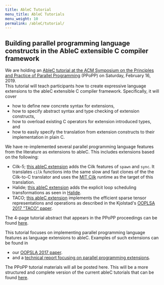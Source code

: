 ```yaml
---
title: AbleC Tutorial
menu_title: AbleC Tutorials
menu_weight: 10
permalink: /ableC/tutorial/
---
```


## Building parallel programming language constructs in the AbleC extensible C compiler framework

We are holding an [AbleC tutorial at the ACM Symposium on the
Principles and Practice of Parallel Programming](https://ppopp19.sigplan.org/track/PPoPP-2019-Workshops-and-Tutorials#event-overview) (PPoPP) on Saturday, February
16, 2019.  
This tutorial will teach participants how to create
expressive language extensions to the ableC extensible C compiler
framework. Specifically, it will cover
- how to define new concrete syntax for extensions,
- how to specify abstract syntax and type checking of extension constructs,
- how to overload existing C operators for extension introduced types, and
- how to easily specify the translation from extension constructs to their implementation in plain C.

We have re-implemented several parallel programming language features
from the literature as extensions to ableC.  This includes extensions
based on the following:
- Cilk-5; [this ableC
  extension](https://github.com/melt-umn/ableC-cilk) adds the Cilk
  features of ``spawn`` and ``sync``.  It translates ``cilk``
  functions into the same slow and fast clones of the the Cilk-to-C
  translator and uses the [MIT
  Cilk](https://doi.org/10.1145/277650.277727) runtime as the target
  of this translation. 
- Halide; [this ableC
  extension](https://github.com/melt-umn/ableC-halide) adds the
  explicit loop scheduling transformations as seen in
  [Halide](http://halide-lang.org/). 
- TACO; [this ableC
  extension](https://github.com/melt-umn/ableC-tensor-algebra)
  implements the efficient sparse tensor representations and
  operations as described in the Kjolstad's [OOPLSA 2017 "TACO"
  paper](https://doi.org/10.1145/3133901). 


The 4-page tutorial abstract that appears in the PPoPP proceedings can
be found [here](https://www-users.cs.umn.edu/~evw/pubs/carlson19ppopp/).

This tutorial focuses on implementing parallel programming language
features as language extensions to ableC.  Examples of such extensions
can be found in
- our [OOPSLA 2017 paper](https://www-users.cs.umn.edu/~evw/pubs/kaminski17oopsla/).
- and a [technical report focusing on parallel programming extensions](https://www.cs.umn.edu/research/technical_reports/view/19-001).

The PPoPP tutorial materials will all be posted here.  This will be a
more structured and complete version of the current ableC tutorials
that can be found [here](https://github.com/melt-umn/ableC/tree/develop/tutorials).
